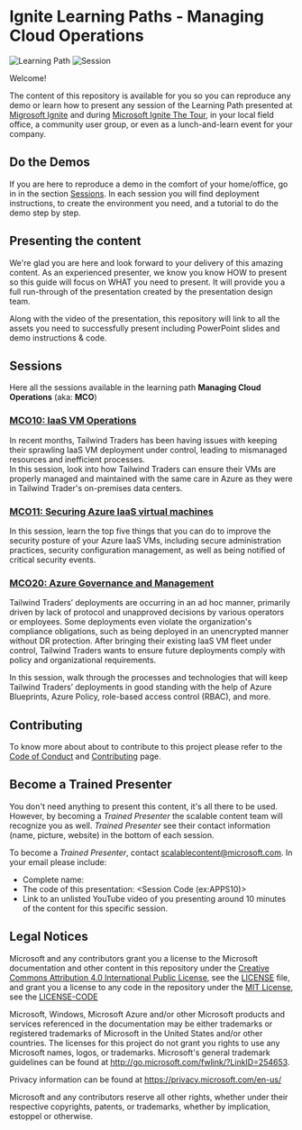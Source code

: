 # Ignite Learning Paths - Managing Cloud Operations

![Learning Path](https://img.shields.io/badge/Learning%20Path-MCO-fe5e00?logo=microsoft)  ![Session](https://img.shields.io/badge/🗣️Sessions-3-31c754)

Welcome!

The content of this repository is available for you so you can reproduce any demo or learn how to present any session of the Learning Path presented at [Migrosoft Ignite](https://www.microsoft.com/en-us/ignite) and during [Microsoft Ignite The Tour](https://www.microsoft.com/en-ca/ignite-the-tour/), in your local field office, a community user group, or even as a lunch-and-learn event for your company.

## Do the Demos

If you are here to reproduce a demo in the comfort of your home/office, go in in the section [Sessions](#sessions). In each session you will find deployment instructions, to create the environment you need, and a tutorial to do the demo step by step.

## Presenting the content

We're glad you are here and look forward to your delivery of this amazing content. As an experienced presenter, we know you know HOW to present so this guide will focus on WHAT you need to present. It will provide you a full run-through of the presentation created by the presentation design team.

Along with the video of the presentation, this repository will link to all the assets you need to successfully present including PowerPoint slides and demo instructions & code.

## Sessions

Here all the sessions available in the learning path **Managing Cloud Operations** (aka: **MCO**)

### [MCO10: IaaS VM Operations](./mco10/README.md)  

In recent months, Tailwind Traders has been having issues with keeping their sprawling IaaS VM deployment under control, leading to mismanaged resources and inefficient processes.  
In this session, look into how Tailwind Traders can ensure their VMs are properly managed and maintained with the same care in Azure as they were in Tailwind Trader's on-premises data centers.


### [MCO11: Securing Azure IaaS virtual machines](./mco11/README.md) 

In this session, learn the top five things that you can do to improve the security posture of your Azure IaaS VMs, including secure administration practices, security configuration management, as well as being notified of critical security events.


### [MCO20: Azure Governance and Management](./mco20/README.md) 

Tailwind Traders’ deployments are occurring in an ad hoc manner, primarily driven by lack of protocol and unapproved decisions by various operators or employees. Some deployments even violate the organization's compliance obligations, such as being deployed in an unencrypted manner without DR protection. After bringing their existing IaaS VM fleet under control, Tailwind Traders wants to ensure future deployments comply with policy and organizational requirements.  

In this session, walk through the processes and technologies that will keep Tailwind Traders’ deployments in good standing with the help of Azure Blueprints, Azure Policy, role-based access control (RBAC), and more.


## Contributing

To know more about about to contribute to this project please refer to the [Code of Conduct](CODE_OF_CONDUCT.md) and [Contributing](CONTRIBUTING.md) page.


## Become a Trained Presenter

You don't need anything to present this content, it's all there to be used. However, by becoming a *Trained Presenter* the scalable content team will recognize you as well. *Trained Presenter* see their contact information (name, picture, website) in the bottom of each session.  
 
To become a *Trained Presenter*, contact [scalablecontent@microsoft.com](mailto:scalablecontent@microsoft.com). In your email please include:

- Complete name:
- The code of this presentation: \<Session Code (ex:APPS10)\>
- Link to an unlisted YouTube video of you presenting around 10 minutes of the content for this specific session.


## Legal Notices

Microsoft and any contributors grant you a license to the Microsoft documentation and other content in this repository under the [Creative Commons Attribution 4.0 International Public License](https://creativecommons.org/licenses/by/4.0/legalcode), see the [LICENSE](LICENSE) file, and grant you a license to any code in the repository under the [MIT License](https://opensource.org/licenses/MIT), see the [LICENSE-CODE](LICENSE-CODE)

Microsoft, Windows, Microsoft Azure and/or other Microsoft products and services referenced in the documentation may be either trademarks or registered trademarks of Microsoft in the United States and/or other countries. The licenses for this project do not grant you rights to use any Microsoft names, logos, or trademarks. Microsoft's general trademark guidelines can be found at http://go.microsoft.com/fwlink/?LinkID=254653.

Privacy information can be found at https://privacy.microsoft.com/en-us/

Microsoft and any contributors reserve all other rights, whether under their respective copyrights, patents, or trademarks, whether by implication, estoppel or otherwise.
